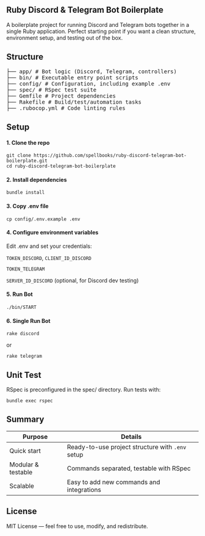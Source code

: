 ## Ruby Discord & Telegram Bot Boilerplate

A boilerplate project for running Discord and Telegram bots together in a single Ruby application.
Perfect starting point if you want a clean structure, environment setup, and testing out of the box.

## Structure

<pre>
├── app/ # Bot logic (Discord, Telegram, controllers)
├── bin/ # Executable entry point scripts
├── config/ # Configuration, including example .env
├── spec/ # RSpec test suite
├── Gemfile # Project dependencies
├── Rakefile # Build/test/automation tasks
├── .rubocop.yml # Code linting rules
</pre>

## Setup

#### 1. Clone the repo

```
git clone https://github.com/spellbooks/ruby-discord-telegram-bot-boilerplate.git
cd ruby-discord-telegram-bot-boilerplate
```

#### 2. Install dependencies

```
bundle install
```

#### 3. Copy .env file

```
cp config/.env.example .env
```

#### 4. Configure environment variables

Edit .env and set your credentials:

`TOKEN_DISCORD`, `CLIENT_ID_DISCORD`

`TOKEN_TELEGRAM`

`SERVER_ID_DISCORD` (optional, for Discord dev testing)

#### 5. Run Bot

```
./bin/START
```

#### 6. Single Run Bot

```
rake discord
```

or

```
rake telegram
```

## Unit Test

RSpec is preconfigured in the spec/ directory. Run tests with:

```
bundle exec rspec
```

## Summary

| Purpose            | Details                                          |
| ------------------ | ------------------------------------------------ |
| Quick start        | Ready-to-use project structure with `.env` setup |
| Modular & testable | Commands separated, testable with RSpec          |
| Scalable           | Easy to add new commands and integrations        |

## License

MIT License — feel free to use, modify, and redistribute.
